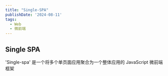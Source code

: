 ```yaml
---
title: "Single-SPA"
publishDate: '2024-08-11'
tags:
  - Web
  - 微前端
---
```


## Single SPA
'Single-spa' 是一个将多个单页面应用聚合为一个整体应用的 JavaScript 微前端框架


